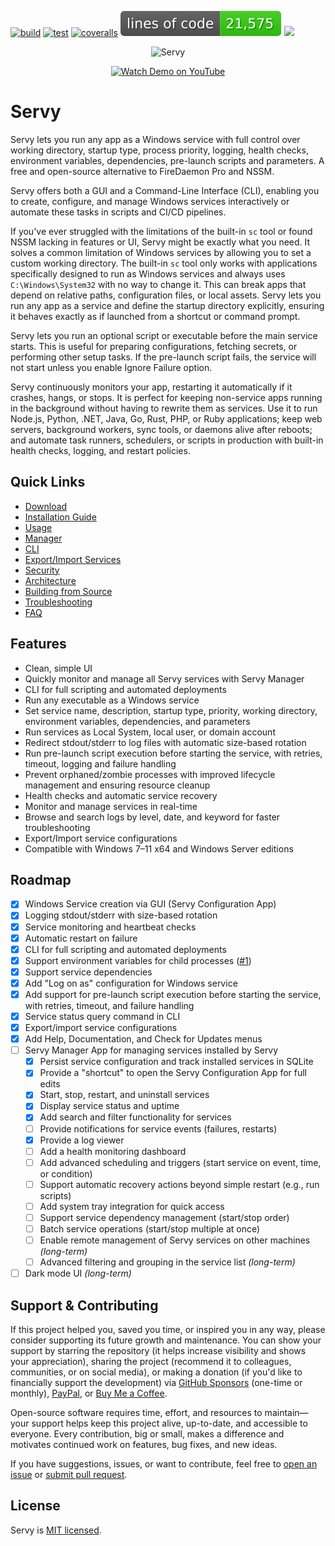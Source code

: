 [![build](https://github.com/aelassas/servy/actions/workflows/build.yml/badge.svg)](https://github.com/aelassas/servy/actions/workflows/build.yml) [![test](https://github.com/aelassas/servy/actions/workflows/test.yml/badge.svg)](https://github.com/aelassas/servy/actions/workflows/test.yml) [![coveralls](https://coveralls.io/repos/github/aelassas/servy/badge.svg?branch=main&v=2)](https://coveralls.io/github/aelassas/servy?branch=main) [![](https://raw.githubusercontent.com/aelassas/servy/refs/heads/loc/badge.svg)](https://github.com/aelassas/servy/actions/workflows/loc.yml) [![](https://img.shields.io/badge/docs-wiki-brightgreen)](https://github.com/aelassas/servy/wiki)

<!--
[![build](https://github.com/aelassas/servy/actions/workflows/build.yml/badge.svg)](https://github.com/aelassas/servy/actions/workflows/build.yml) 
[![test](https://github.com/aelassas/servy/actions/workflows/test.yml/badge.svg)](https://github.com/aelassas/servy/actions/workflows/test.yml)
[![Build Status](https://aelassas.visualstudio.com/servy/_apis/build/status%2Faelassas.servy?branchName=main)](https://aelassas.visualstudio.com/servy/_build/latest?definitionId=4&branchName=main) 
[![](https://raw.githubusercontent.com/aelassas/servy/refs/heads/loc/badge.svg)](https://github.com/aelassas/servy/actions/workflows/loc.yml) 
[![codecov](https://codecov.io/gh/aelassas/servy/graph/badge.svg?token=26WZX2V4BG)](https://codecov.io/gh/aelassas/servy)
[![codecov](https://img.shields.io/codecov/c/github/aelassas/servy/main?label=coverage)](https://codecov.io/gh/aelassas/servy)
[![coveralls](https://coveralls.io/repos/github/aelassas/servy/badge.svg?branch=main)](https://coveralls.io/github/aelassas/servy?branch=main)
-->

<p align="center">
  <img src="https://servy-win.github.io/servy.png?v=11" alt="Servy" />
</p>
<p align="center">
  <a href="https://www.youtube.com/watch?v=biHq17j4RbI" target="_blank">
    <img src="https://img.shields.io/badge/Watch%20Demo-FF0033?style=for-the-badge&logo=youtube" alt="Watch Demo on YouTube" />
  </a>
</p>

# Servy

Servy lets you run any app as a Windows service with full control over working directory, startup type, process priority, logging, health checks, environment variables, dependencies, pre-launch scripts and parameters. A free and open-source alternative to FireDaemon Pro and NSSM.

Servy offers both a GUI and a Command-Line Interface (CLI), enabling you to create, configure, and manage Windows services interactively or automate these tasks in scripts and CI/CD pipelines.

If you've ever struggled with the limitations of the built-in `sc` tool or found NSSM lacking in features or UI, Servy might be exactly what you need. It solves a common limitation of Windows services by allowing you to set a custom working directory. The built-in `sc` tool only works with applications specifically designed to run as Windows services and always uses `C:\Windows\System32` with no way to change it. This can break apps that depend on relative paths, configuration files, or local assets. Servy lets you run any app as a service and define the startup directory explicitly, ensuring it behaves exactly as if launched from a shortcut or command prompt.

Servy lets you run an optional script or executable before the main service starts. This is useful for preparing configurations, fetching secrets, or performing other setup tasks. If the pre-launch script fails, the service will not start unless you enable Ignore Failure option.

Servy continuously monitors your app, restarting it automatically if it crashes, hangs, or stops. It is perfect for keeping non-service apps running in the background without having to rewrite them as services. Use it to run Node.js, Python, .NET, Java, Go, Rust, PHP, or Ruby applications; keep web servers, background workers, sync tools, or daemons alive after reboots; and automate task runners, schedulers, or scripts in production with built-in health checks, logging, and restart policies.

## Quick Links
* [Download](https://github.com/aelassas/servy/releases/latest)
* [Installation Guide](https://github.com/aelassas/servy/wiki/Installation-Guide)
* [Usage](https://github.com/aelassas/servy/wiki/Usage)
* [Manager](https://github.com/aelassas/servy/wiki/Servy-Manager)
* [CLI](https://github.com/aelassas/servy/wiki/Servy-CLI)
* [Export/Import Services](https://github.com/aelassas/servy/wiki/Export-Import-Services)
* [Security](https://github.com/aelassas/servy/wiki/Security)
* [Architecture](https://github.com/aelassas/servy/wiki/Architecture)
* [Building from Source](https://github.com/aelassas/servy/wiki/Building-from-Source)
* [Troubleshooting](https://github.com/aelassas/servy/wiki/Troubleshooting)
* [FAQ](https://github.com/aelassas/servy/wiki/FAQ)

## Features

* Clean, simple UI
* Quickly monitor and manage all Servy services with Servy Manager
* CLI for full scripting and automated deployments
* Run any executable as a Windows service
* Set service name, description, startup type, priority, working directory, environment variables, dependencies, and parameters
* Run services as Local System, local user, or domain account
* Redirect stdout/stderr to log files with automatic size-based rotation
* Run pre-launch script execution before starting the service, with retries, timeout, logging and failure handling
* Prevent orphaned/zombie processes with improved lifecycle management and ensuring resource cleanup
* Health checks and automatic service recovery
* Monitor and manage services in real-time
* Browse and search logs by level, date, and keyword for faster troubleshooting
* Export/Import service configurations
* Compatible with Windows 7–11 x64 and Windows Server editions

## Roadmap

* [x] Windows Service creation via GUI (Servy Configuration App)
* [x] Logging stdout/stderr with size-based rotation
* [x] Service monitoring and heartbeat checks
* [x] Automatic restart on failure
* [x] CLI for full scripting and automated deployments
* [x] Support environment variables for child processes ([#1](https://github.com/aelassas/servy/issues/1))
* [x] Support service dependencies
* [x] Add "Log on as" configuration for Windows service
* [x] Add support for pre-launch script execution before starting the service, with retries, timeout, and failure handling
* [x] Service status query command in CLI
* [x] Export/import service configurations
* [x] Add Help, Documentation, and Check for Updates menus
* [ ] Servy Manager App for managing services installed by Servy
  * [x] Persist service configuration and track installed services in SQLite
  * [x] Provide a "shortcut" to open the Servy Configuration App for full edits
  * [x] Start, stop, restart, and uninstall services
  * [x] Display service status and uptime
  * [x] Add search and filter functionality for services
  * [ ] Provide notifications for service events (failures, restarts)
  * [x] Provide a log viewer
  * [ ] Add a health monitoring dashboard
  * [ ] Add advanced scheduling and triggers (start service on event, time, or condition)
  * [ ] Support automatic recovery actions beyond simple restart (e.g., run scripts)
  * [ ] Add system tray integration for quick access
  * [ ] Support service dependency management (start/stop order)
  * [ ] Batch service operations (start/stop multiple at once)
  * [ ] Enable remote management of Servy services on other machines *(long-term)*
  * [ ] Advanced filtering and grouping in the service list *(long-term)* 
* [ ] Dark mode UI *(long-term)*

## Support & Contributing

If this project helped you, saved you time, or inspired you in any way, please consider supporting its future growth and maintenance. You can show your support by starring the repository (it helps increase visibility and shows your appreciation), sharing the project (recommend it to colleagues, communities, or on social media), or making a donation (if you'd like to financially support the development) via [GitHub Sponsors](https://github.com/sponsors/aelassas) (one-time or monthly), [PayPal](https://www.paypal.me/aelassaspp), or [Buy Me a Coffee](https://www.buymeacoffee.com/aelassas). 

Open-source software requires time, effort, and resources to maintain—your support helps keep this project alive, up-to-date, and accessible to everyone. Every contribution, big or small, makes a difference and motivates continued work on features, bug fixes, and new ideas.

If you have suggestions, issues, or want to contribute, feel free to [open an issue](https://github.com/aelassas/servy/issues) or [submit pull request](https://github.com/aelassas/servy/pulls).

## License

Servy is [MIT licensed](https://github.com/aelassas/servy/blob/main/LICENSE.txt).

